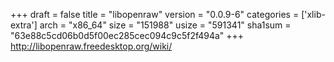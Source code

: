 +++
draft = false
title = "libopenraw"
version = "0.0.9-6"
categories = ['xlib-extra']
arch = "x86_64"
size = "151988"
usize = "591341"
sha1sum = "63e88c5cd06b0d5f00ec285cec094c9c5f2f494a"
+++
http://libopenraw.freedesktop.org/wiki/